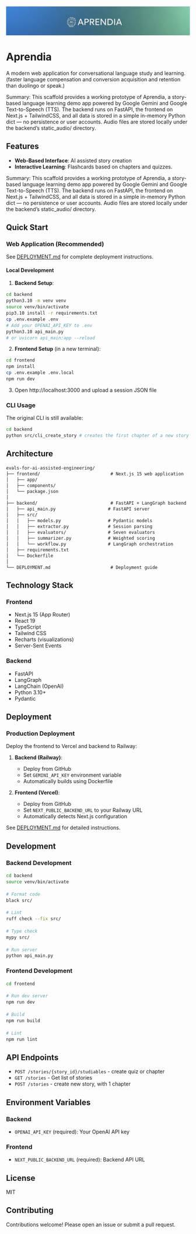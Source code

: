 ![Aprendia](images/banner.png "Aprendia")

# Aprendia

A modern web application for conversational language study and learning. (faster language compensation and conversion acquisition and retention than duolingo or speak.)

Summary: This scaffold provides a working prototype of Aprendia, a story-based language learning demo app powered by Google Gemini and Google Text-to-Speech (TTS). The backend runs on FastAPI, the frontend on Next.js + TailwindCSS, and all data is stored in a simple in-memory Python dict — no persistence or user accounts. Audio files are stored locally under the backend’s static_audio/ directory.

## Features

- **Web-Based Interface**: AI assisted story creation
- **Interactive Learning**: Flashcards based on chapters and quizzes.


Summary: This scaffold provides a working prototype of Aprendia, a story-based language learning demo app powered by Google Gemini and Google Text-to-Speech (TTS). The backend runs on FastAPI, the frontend on Next.js + TailwindCSS, and all data is stored in a simple in-memory Python dict — no persistence or user accounts. Audio files are stored locally under the backend’s static_audio/ directory.

## Quick Start

### Web Application (Recommended)

See [DEPLOYMENT.md](DEPLOYMENT.md) for complete deployment instructions.

#### Local Development

1. **Backend Setup**:
```bash
cd backend
python3.10 -m venv venv
source venv/bin/activate
pip3.10 install -r requirements.txt
cp .env.example .env
# Add your OPENAI_API_KEY to .env
python3.10 api_main.py
# or uvicorn api_main:app --reload
```

2. **Frontend Setup** (in a new terminal):
```bash
cd frontend
npm install
cp .env.example .env.local
npm run dev
```

3. Open http://localhost:3000 and upload a session JSON file

### CLI Usage

The original CLI is still available:

```bash
cd backend
python src/cli_create_story # creates the first chapter of a new story
```

## Architecture

```
evals-for-ai-assisted-engineering/
├── frontend/                           # Next.js 15 web application
│   ├── app/
│   ├── components/
│   └── package.json
│
├── backend/                            # FastAPI + LangGraph backend
│   ├── api_main.py                    # FastAPI server
│   ├── src/
│   │   ├── models.py                  # Pydantic models
│   │   ├── extractor.py               # Session parsing
│   │   ├── evaluators/                # Seven evaluators
│   │   ├── summarizer.py              # Weighted scoring
│   │   └── workflow.py                # LangGraph orchestration
│   ├── requirements.txt
│   └── Dockerfile
│
└── DEPLOYMENT.md                       # Deployment guide
```

## Technology Stack

### Frontend
- Next.js 15 (App Router)
- React 19
- TypeScript
- Tailwind CSS
- Recharts (visualizations)
- Server-Sent Events

### Backend
- FastAPI
- LangGraph
- LangChain (OpenAI)
- Python 3.10+
- Pydantic


## Deployment

### Production Deployment

Deploy the frontend to Vercel and backend to Railway:

1. **Backend (Railway)**:
   - Deploy from GitHub
   - Set `GEMINI_API_KEY` environment variable
   - Automatically builds using Dockerfile

2. **Frontend (Vercel)**:
   - Deploy from GitHub
   - Set `NEXT_PUBLIC_BACKEND_URL` to your Railway URL
   - Automatically detects Next.js configuration

See [DEPLOYMENT.md](DEPLOYMENT.md) for detailed instructions.

## Development

### Backend Development

```bash
cd backend
source venv/bin/activate

# Format code
black src/

# Lint
ruff check --fix src/

# Type check
mypy src/

# Run server
python api_main.py
```

### Frontend Development

```bash
cd frontend

# Run dev server
npm run dev

# Build
npm run build

# Lint
npm run lint
```

## API Endpoints

- `POST /stories/{story_id}/studiables` - create quiz or chapter
- `GET /stories` - Get list of stories
- `POST /stories` - create new story, with 1 chapter

## Environment Variables

### Backend
- `OPENAI_API_KEY` (required): Your OpenAI API key

### Frontend
- `NEXT_PUBLIC_BACKEND_URL` (required): Backend API URL

## License

MIT

## Contributing

Contributions welcome! Please open an issue or submit a pull request.

